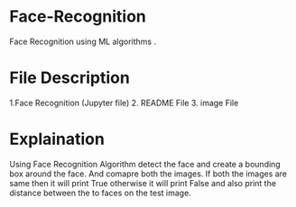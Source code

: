# Face-Recognition
 Face Recognition using ML algorithms .
 
# File Description
1.Face Recognition (Jupyter file)
2. README File
3. image File

# Explaination
 Using Face Recognition Algorithm detect the face and create a bounding box around the face.
 And comapre both the images.
 If both the images are same then it will print True otherwise it will print False and also print the distance between the to faces on the test image.
